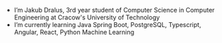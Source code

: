 - I’m Jakub Dralus, 3rd year student of Computer Science in Computer Engineering
  at Cracow's University of Technology
- I’m currently learning Java Spring Boot, PostgreSQL, Typescript, Angular, React, Python Machine Learning



<!---
- 💞️ Looking for an internship
- Contact: jakub.dralus@gmail.com

JakubDralus/JakubDralus is a ✨ special ✨ repository because its `README.md` (this file) appears on your GitHub profile.
You can click the Preview link to take a look at your changes.
--->

